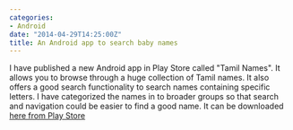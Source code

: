 ```yaml
---
categories:
- Android
date: "2014-04-29T14:25:00Z"
title: An Android app to search baby names
---
```


I have published a new Android app in Play Store called "Tamil Names". It allows you to browse through a huge collection of Tamil names. It also offers a good search functionality to search names containing specific letters.
I have categorized the names in to broader groups so that search and navigation could be easier to find a good name. It can be downloaded [here from Play Store][download_link]

[download_link]: https://play.google.com/store/apps/details?id=me.thava.babynames

